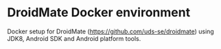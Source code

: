 # DroidMate Docker environment
Docker setup for DroidMate (https://github.com/uds-se/droidmate) using JDK8, Android SDK and Android platform tools.
